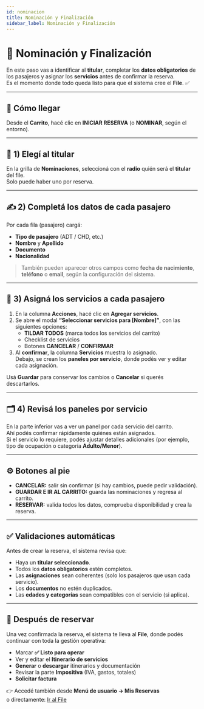 ```yaml
---
id: nominacion
title: Nominación y Finalización
sidebar_label: Nominación y Finalización
---
```


# 🧾 Nominación y Finalización

En este paso vas a identificar al **titular**, completar los **datos obligatorios** de los pasajeros y asignar los **servicios** antes de confirmar la reserva.  
Es el momento donde todo queda listo para que el sistema cree el **File**. ✅

---

## 🚪 Cómo llegar

Desde el **Carrito**, hacé clic en **INICIAR RESERVA** (o **NOMINAR**, según el entorno).

---

## 👤 1) Elegí al titular

En la grilla de **Nominaciones**, seleccioná con el **radio** quién será el **titular** del file.  
Solo puede haber uno por reserva.

---

## ✍️ 2) Completá los datos de cada pasajero

Por cada fila (pasajero) cargá:

- **Tipo de pasajero** (ADT / CHD, etc.)  
- **Nombre** y **Apellido**  
- **Documento**  
- **Nacionalidad**

> También pueden aparecer otros campos como **fecha de nacimiento**, **teléfono** o **email**, según la configuración del sistema.

---

## 🧩 3) Asigná los servicios a cada pasajero

1. En la columna **Acciones**, hacé clic en **Agregar servicios**.  
2. Se abre el modal **“Seleccionar servicios para [Nombre]”**, con las siguientes opciones:
   - **TILDAR TODOS** (marca todos los servicios del carrito)  
   - Checklist de servicios  
   - Botones **CANCELAR** / **CONFIRMAR**
3. Al **confirmar**, la columna **Servicios** muestra lo asignado.  
   Debajo, se crean los **paneles por servicio**, donde podés ver y editar cada asignación.

Usá **Guardar** para conservar los cambios o **Cancelar** si querés descartarlos.

---

## 🗂️ 4) Revisá los paneles por servicio

En la parte inferior vas a ver un panel por cada servicio del carrito.  
Ahí podés confirmar rápidamente quiénes están asignados.  
Si el servicio lo requiere, podés ajustar detalles adicionales (por ejemplo, tipo de ocupación o categoría **Adulto/Menor**).

---

## ⚙️ Botones al pie

- **CANCELAR:** salir sin confirmar (si hay cambios, puede pedir validación).  
- **GUARDAR E IR AL CARRITO:** guarda las nominaciones y regresa al carrito.  
- **RESERVAR:** valida todos los datos, comprueba disponibilidad y crea la reserva.

---

## ✅ Validaciones automáticas

Antes de crear la reserva, el sistema revisa que:

- Haya un **titular seleccionado**.  
- Todos los **datos obligatorios** estén completos.  
- Las **asignaciones** sean coherentes (solo los pasajeros que usan cada servicio).  
- Los **documentos** no estén duplicados.  
- Las **edades y categorías** sean compatibles con el servicio (si aplica).

---

## 📂 Después de reservar

Una vez confirmada la reserva, el sistema te lleva al **File**, donde podés continuar con toda la gestión operativa:

- Marcar **✅ Listo para operar**  
- Ver y editar el **Itinerario de servicios**  
- **Generar** o **descargar** itinerarios y documentación  
- Revisar la parte **Impositiva** (IVA, gastos, totales)  
- **Solicitar factura**

👉 Accedé también desde **Menú de usuario → Mis Reservas**  
o directamente: [Ir al File](./file)

<!-- 
Sugerencias de imágenes:
![Nominaciones](/img/reservas-online/ventas/nominaciones.png)
![Botón Reservar](/img/reservas-online/ventas/nominacion-reservar.png)
-->
